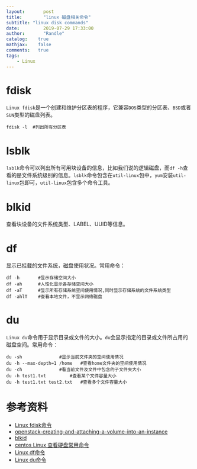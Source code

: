 ```yaml
---
layout:       post
title:        "linux 磁盘相关命令"
subtitle: "linux disk commands"
date:         2019-07-29 17:33:00
author:       "Randle"
catalog:	true
mathjax:	false
comments:	true
tags:
    - Linux
---
```


# fdisk

`Linux fdisk`是一个创建和维护分区表的程序，它兼容`DOS`类型的分区表、`BSD`或者`SUN`类型的磁盘列表。

```shell
fdisk -l  #列出所有分区表
```

# lsblk

`lsblk`命令可以列出所有可用块设备的信息，比如我们说的逻辑磁盘，而`df -h`查看的是文件系统级别的信息。`lsblk`命令包含在`util-linux`包中，`yum`安装`util-linux`包即可，`util-linux`包含多个命令工具。

# blkid

查看块设备的文件系统类型、LABEL、UUID等信息。

# df

显示已挂载的文件系统，磁盘使用状况。常用命令：

```shell
df -h 		#显示存储空间大小
df -ah 		#人性化显示各存储空间大小
df -aT 		#显示所有存储系统空间使用情况,同时显示存储系统的文件系统类型
df -ahlT 	#查看本地文件，不显示网络磁盘
```

# du

`Linux du`命令用于显示目录或文件的大小。`du`会显示指定的目录或文件所占用的磁盘空间。常用命令：

```shell
du -sh				#显示当前文件夹的空间使用情况	
du -h --max-depth=1 /home	#查看home文件夹的空间使用情况
du -ch				#看当前文件及文件中包含的子文件夹大小
du -h test1.txt			#查看某个文件容量大小
du -h test1.txt test2.txt	#查看多个文件容量大小
```

# 参考资料

- [Linux fdisk命令](https://www.runoob.com/linux/linux-comm-fdisk.html)
- [openstack-creating-and-attaching-a-volume-into-an-instance](https://www.darwinbiler.com/openstack-creating-and-attaching-a-volume-into-an-instance/)
- [blkid](https://ipcmen.com/blkid)
- [centos Linux 查看硬盘常用命令](https://www.cnblogs.com/acck/p/9540693.html)
- [Linux df命令](https://www.runoob.com/linux/linux-comm-df.html)
- [Linux du命令](https://www.runoob.com/linux/linux-comm-du.html)